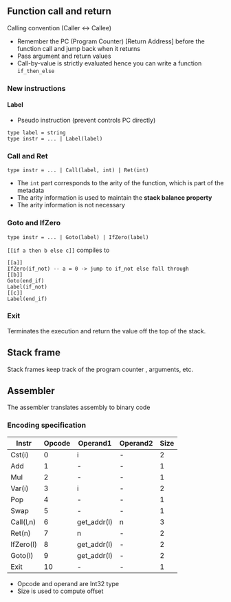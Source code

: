 ## Function call and return
Calling convention (Caller <-> Callee)
- Remember the PC (Program Counter) [Return Address] before the function call and jump back when it returns 
- Pass argument and return values
- Call-by-value is strictly evaluated hence you can write a function `if_then_else`

### New instructions 
#### Label
- Pseudo instruction (prevent controls PC directly)
```rescript
type label = string
type instr = ... | Label(label)
```
### Call and Ret
```rescript
type instr = ... | Call(label, int) | Ret(int)
```
- The `int` part corresponds to the arity of the function, which is part of the metadata
- The arity information is used to maintain the **stack balance property**
- The arity information is not necessary

### Goto and IfZero
```rescript
type instr = ... | Goto(label) | IfZero(label)
```
`[[if a then b else c]]` compiles to 
```
[[a]]
IfZero(if_not) -- a = 0 -> jump to if_not else fall through
[[b]]
Goto(end_if)
Label(if_not)
[[c]]
Label(end_if)
```

### Exit
Terminates the execution and return the value off the top of the stack.

## Stack frame
Stack frames keep track of the program counter , arguments, etc.

## Assembler
The assembler translates assembly to binary code
### Encoding specification 
|Instr|Opcode|Operand1|Operand2|Size|
|-----|------|--------|--------|----|
|Cst(i)|0|i|-|2|
|Add|1|-|-|1|
|Mul|2|-|-|1|
|Var(i)|3|i|-|2|
|Pop|4|-|-|1|
|Swap|5|-|-|1|
|Call(l,n)|6|get_addr(l)|n|3|
|Ret(n)|7|n|-|2|
|IfZero(l)|8|get_addr(l)|-|2|
|Goto(l)|9|get_addr(l)|-|2|
|Exit|10|-|-|1|

- Opcode and operand are Int32 type
- Size is used to compute offset

